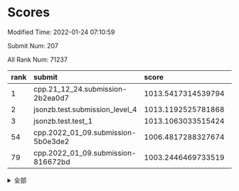 # Scores

Modified Time: 2022-01-24 07:10:59

Submit Num: 207

All Rank Num: 71237

| rank |               submit               |       score        |       sigma        | pk_num |
| :--- | :--------------------------------- | :----------------- | :----------------- | :----- |
| 1    | cpp.21_12_24.submission-2b2ea0d7   | 1013.5417314539794 | 0.8204987817762827 | 1372   |
| 2    | jsonzb.test.submission_level_4     | 1013.1192525781868 | 0.8223382809697063 | 1375   |
| 3    | jsonzb.test.test_1                 | 1013.1063033515424 | 0.838451524252378  | 1379   |
| 54   | cpp.2022_01_09.submission-5b0e3de2 | 1006.4817288327674 | 0.732258965391669  | 1372   |
| 79   | cpp.2022_01_09.submission-816672bd | 1003.2446469733519 | 0.7022092931245384 | 1383   |


<details>
<summary>全部</summary>

| rank |                 submit                 |       score        |       sigma        | pk_num |
| :--- | :------------------------------------- | :----------------- | :----------------- | :----- |
| 1    | cpp.21_12_24.submission-2b2ea0d7       | 1013.5417314539794 | 0.8204987817762827 | 1372   |
| 2    | jsonzb.test.submission_level_4         | 1013.1192525781868 | 0.8223382809697063 | 1375   |
| 3    | jsonzb.test.test_1                     | 1013.1063033515424 | 0.838451524252378  | 1379   |
| 4    | gobigger.level_3.submission_level_3_38 | 1011.9847291092999 | 0.7980297648386718 | 1376   |
| 5    | gobigger.level_3.submission_level_3_26 | 1011.6349553532784 | 0.7862002796358762 | 1375   |
| 6    | gobigger.level_3.submission_level_3_41 | 1011.5172334233287 | 0.782201294524832  | 1378   |
| 7    | gobigger.level_3.submission_level_3_25 | 1011.4097326476965 | 0.7746228955746842 | 1373   |
| 8    | gobigger.level_3.submission_level_3_6  | 1010.8545208659691 | 0.775772924791248  | 1377   |
| 9    | gobigger.level_3.submission_level_3_16 | 1010.8190511460058 | 0.7765663415832149 | 1379   |
| 10   | gobigger.level_3.submission_level_3_27 | 1010.5085317622332 | 0.7696310116471394 | 1375   |
| 11   | gobigger.level_3.submission_level_3_13 | 1010.4551969301931 | 0.7742742495266867 | 1381   |
| 12   | gobigger.level_3.submission_level_3_32 | 1010.4338616937839 | 0.7601867895795842 | 1375   |
| 13   | gobigger.level_3.submission_level_3_42 | 1010.2897237375145 | 0.7737659908855549 | 1383   |
| 14   | gobigger.level_3.submission_level_3_30 | 1010.2588159497601 | 0.7590373243643609 | 1374   |
| 15   | gobigger.level_3.submission_level_3_20 | 1010.2141577040508 | 0.7719220144193497 | 1369   |
| 16   | gobigger.level_3.submission_level_3_1  | 1010.19582527031   | 0.7524045504140561 | 1376   |
| 17   | gobigger.level_3.submission_level_3_3  | 1010.1808918114397 | 0.756810380761346  | 1378   |
| 18   | gobigger.level_3.submission_level_3_10 | 1010.1796294612299 | 0.7571766299358962 | 1377   |
| 19   | gobigger.level_3.submission_level_3_7  | 1010.1111767597598 | 0.7740775706293137 | 1376   |
| 20   | gobigger.level_3.submission_level_3_23 | 1010.0404407224455 | 0.7583082075810971 | 1376   |
| 21   | gobigger.level_3.submission_level_3_40 | 1010.0367531682205 | 0.7473415058536558 | 1382   |
| 22   | gobigger.level_3.submission_level_3_15 | 1010.0256484339277 | 0.752005781630846  | 1374   |
| 23   | gobigger.level_3.submission_level_3_0  | 1010.0230294366047 | 0.7473540627837644 | 1378   |
| 24   | gobigger.level_3.submission_level_3_31 | 1009.9970989922812 | 0.7364664546617312 | 1369   |
| 25   | gobigger.level_3.submission_level_3_21 | 1009.9769213997049 | 0.7597415382326033 | 1373   |
| 26   | gobigger.level_3.submission_level_3_46 | 1009.9527033736545 | 0.7646372355321781 | 1380   |
| 27   | gobigger.level_3.submission_level_3_45 | 1009.9308074814239 | 0.7594218647662058 | 1375   |
| 28   | gobigger.level_3.submission_level_3_17 | 1009.9296404566379 | 0.7501983990897029 | 1375   |
| 29   | gobigger.level_3.submission_level_3_29 | 1009.888564063264  | 0.7480915171708649 | 1376   |
| 30   | gobigger.level_3.submission_level_3_4  | 1009.813166833714  | 0.7901196756389537 | 1374   |
| 31   | gobigger.level_3.submission_level_3_2  | 1009.8052852748675 | 0.7507574269876764 | 1380   |
| 32   | gobigger.level_3.submission_level_3_36 | 1009.7981263456189 | 0.7565168454193099 | 1380   |
| 33   | gobigger.level_3.submission_level_3_48 | 1009.7863967664489 | 0.7524761960891652 | 1376   |
| 34   | gobigger.level_3.submission_level_3_37 | 1009.6920707206409 | 0.7615333081535538 | 1379   |
| 35   | gobigger.level_3.submission_level_3_44 | 1009.6707873700288 | 0.738538195705643  | 1374   |
| 36   | gobigger.level_3.submission_level_3_49 | 1009.6560191938083 | 0.7592683592694996 | 1373   |
| 37   | gobigger.level_3.submission_level_3_24 | 1009.6107085320322 | 0.7411800868825127 | 1379   |
| 38   | gobigger.level_3.submission_level_3_28 | 1009.5776974989643 | 0.7626158218064747 | 1378   |
| 39   | gobigger.level_3.submission_level_3_39 | 1009.5565338593062 | 0.7639904157383905 | 1380   |
| 40   | gobigger.level_3.submission_level_3_14 | 1009.4919671370155 | 0.7399655316716824 | 1379   |
| 41   | gobigger.level_3.submission_level_3_8  | 1009.4906113499849 | 0.7636625799687337 | 1376   |
| 42   | gobigger.level_3.submission_level_3_12 | 1009.464691137202  | 0.7591379861643422 | 1379   |
| 43   | gobigger.level_3.submission_level_3_5  | 1009.4601372885335 | 0.7434947312032395 | 1373   |
| 44   | gobigger.level_3.submission_level_3_47 | 1009.4566577023966 | 0.7438024335472213 | 1378   |
| 45   | gobigger.level_3.submission_level_3_11 | 1009.2402899793134 | 0.7438123763194441 | 1375   |
| 46   | gobigger.level_3.submission_level_3_19 | 1009.0793107398048 | 0.7521752042509501 | 1375   |
| 47   | gobigger.level_3.submission_level_3_33 | 1009.0707615266759 | 0.7602066174689716 | 1380   |
| 48   | gobigger.level_3.submission_level_3_9  | 1008.8746135145702 | 0.7386695613409573 | 1380   |
| 49   | gobigger.level_3.submission_level_3_22 | 1008.7828012522787 | 0.7809897185714582 | 1377   |
| 50   | gobigger.level_3.submission_level_3_35 | 1008.5733286827507 | 0.7614294298072384 | 1375   |
| 51   | gobigger.level_3.submission_level_3_18 | 1008.5139562910275 | 0.7330772671113693 | 1376   |
| 52   | gobigger.level_3.submission_level_3_34 | 1008.3396672226254 | 0.7435821901078752 | 1376   |
| 53   | gobigger.level_3.submission_level_3_43 | 1007.7762919366147 | 0.7414319283427935 | 1377   |
| 54   | cpp.2022_01_09.submission-5b0e3de2     | 1006.4817288327674 | 0.732258965391669  | 1372   |
| 55   | gobigger.level_1.submission_level_1_41 | 1004.6396404041842 | 0.728681474246418  | 1378   |
| 56   | gobigger.level_1.submission_level_1_7  | 1004.5942517235709 | 0.7351090688845175 | 1375   |
| 57   | gobigger.level_1.submission_level_1_1  | 1004.4662859082263 | 0.717523936958339  | 1376   |
| 58   | gobigger.level_1.submission_level_1_28 | 1004.249474304856  | 0.7141251531917846 | 1381   |
| 59   | gobigger.level_1.submission_level_1_16 | 1004.2402214588478 | 0.7328249782609069 | 1378   |
| 60   | gobigger.level_1.submission_level_1_11 | 1004.1262967281351 | 0.7168108264521336 | 1380   |
| 61   | gobigger.level_1.submission_level_1_35 | 1004.1032920809344 | 0.7219512523158871 | 1376   |
| 62   | gobigger.level_1.submission_level_1_5  | 1004.0538304217577 | 0.7226038867417053 | 1376   |
| 63   | gobigger.level_1.submission_level_1_34 | 1004.009350435476  | 0.7301005335489019 | 1378   |
| 64   | gobigger.level_1.submission_level_1_3  | 1003.8296093583375 | 0.7302804854438821 | 1376   |
| 65   | gobigger.level_1.submission_level_1_49 | 1003.8211142499154 | 0.7209876850505185 | 1375   |
| 66   | gobigger.level_1.submission_level_1_23 | 1003.8085168757761 | 0.7122198764912333 | 1373   |
| 67   | gobigger.level_1.submission_level_1_6  | 1003.7456433783843 | 0.720008211121208  | 1376   |
| 68   | gobigger.level_1.submission_level_1_0  | 1003.7162006687679 | 0.7121410033447843 | 1382   |
| 69   | gobigger.level_1.submission_level_1_2  | 1003.7135857604363 | 0.708850475368298  | 1378   |
| 70   | gobigger.level_1.submission_level_1_21 | 1003.5795530659088 | 0.7132996466292607 | 1377   |
| 71   | gobigger.level_1.submission_level_1_19 | 1003.5274202828325 | 0.7105488284560351 | 1373   |
| 72   | gobigger.level_1.submission_level_1_27 | 1003.4861657399921 | 0.7193313799036795 | 1376   |
| 73   | gobigger.level_1.submission_level_1_40 | 1003.4310089942171 | 0.7326414125157437 | 1372   |
| 74   | gobigger.level_1.submission_level_1_46 | 1003.3478946299218 | 0.7161453928027093 | 1371   |
| 75   | gobigger.level_1.submission_level_1_39 | 1003.3371511725958 | 0.7145598935213185 | 1376   |
| 76   | gobigger.level_1.submission_level_1_37 | 1003.3065851105027 | 0.7219207226763799 | 1379   |
| 77   | gobigger.level_1.submission_level_1_25 | 1003.2882415191867 | 0.7108011714268301 | 1375   |
| 78   | gobigger.level_1.submission_level_1_33 | 1003.2589495214517 | 0.7115352453722497 | 1375   |
| 79   | cpp.2022_01_09.submission-816672bd     | 1003.2446469733519 | 0.7022092931245384 | 1383   |
| 80   | gobigger.level_1.submission_level_1_45 | 1003.2235400000216 | 0.7106788910482715 | 1384   |
| 81   | gobigger.level_1.submission_level_1_24 | 1003.2118659881158 | 0.7178507269916818 | 1377   |
| 82   | gobigger.level_1.submission_level_1_38 | 1003.1549357476947 | 0.7117923703165536 | 1378   |
| 83   | gobigger.level_1.submission_level_1_32 | 1003.0861171831183 | 0.7126505352133571 | 1375   |
| 84   | gobigger.level_1.submission_level_1_20 | 1003.042431435389  | 0.7050754871581395 | 1382   |
| 85   | gobigger.level_1.submission_level_1_15 | 1003.0153748684365 | 0.7153814154418253 | 1373   |
| 86   | gobigger.level_1.submission_level_1_17 | 1002.9653895431188 | 0.7123303374571767 | 1373   |
| 87   | gobigger.level_1.submission_level_1_31 | 1002.9523690368719 | 0.6950939497658771 | 1370   |
| 88   | gobigger.level_1.submission_level_1_10 | 1002.8444650580656 | 0.7164164672299317 | 1382   |
| 89   | gobigger.level_1.submission_level_1_13 | 1002.8343281839444 | 0.7064209391868526 | 1377   |
| 90   | gobigger.level_1.submission_level_1_26 | 1002.6986044066475 | 0.7183494117929702 | 1379   |
| 91   | gobigger.level_1.submission_level_1_30 | 1002.6784305432162 | 0.7119950844231727 | 1378   |
| 92   | gobigger.level_1.submission_level_1_44 | 1002.6617862981656 | 0.7196072936716711 | 1379   |
| 93   | gobigger.level_1.submission_level_1_42 | 1002.6236856633603 | 0.715055259273728  | 1378   |
| 94   | gobigger.level_1.submission_level_1_9  | 1002.6166561824638 | 0.7074718931966612 | 1380   |
| 95   | gobigger.level_1.submission_level_1_18 | 1002.5760518387334 | 0.7192974087218145 | 1377   |
| 96   | gobigger.level_1.submission_level_1_22 | 1002.4961766284707 | 0.7017523093988618 | 1383   |
| 97   | gobigger.level_1.submission_level_1_48 | 1002.399418776004  | 0.7067781982998984 | 1370   |
| 98   | gobigger.level_1.submission_level_1_4  | 1002.2801785932421 | 0.714816619189549  | 1384   |
| 99   | gobigger.level_1.submission_level_1_8  | 1002.2425141309807 | 0.6978326468716145 | 1368   |
| 100  | gobigger.level_1.submission_level_1_36 | 1001.9823355361722 | 0.7101213814096862 | 1376   |
| 101  | gobigger.level_1.submission_level_1_12 | 1001.9471311670449 | 0.7127709403531733 | 1375   |
| 102  | gobigger.level_1.submission_level_1_14 | 1001.942971518468  | 0.7290419834559392 | 1374   |
| 103  | gobigger.level_1.submission_level_1_43 | 1001.9012222458291 | 0.7086111733044685 | 1379   |
| 104  | gobigger.level_1.submission_level_1_47 | 1001.8598965438082 | 0.7124729411392454 | 1378   |
| 105  | gobigger.level_1.submission_level_1_29 | 1001.809342992983  | 0.7130409053650432 | 1375   |
| 106  | gobigger.random.submission_random_18   | 997.7554561549075  | 0.7184374590131378 | 1374   |
| 107  | gobigger.random.submission_random_41   | 997.4142774592881  | 0.7091427606100438 | 1379   |
| 108  | gobigger.random.submission_random_20   | 997.3598002077889  | 0.7270604825132871 | 1374   |
| 109  | gobigger.random.submission_random_13   | 997.1167090184767  | 0.7018159813330604 | 1371   |
| 110  | gobigger.random.submission_random_47   | 997.0490311724911  | 0.7055858371380284 | 1374   |
| 111  | gobigger.random.submission_random_25   | 996.732336488395   | 0.7149536832116721 | 1378   |
| 112  | gobigger.random.submission_random_26   | 996.6684977893702  | 0.7049514530247696 | 1376   |
| 113  | gobigger.random.submission_random_17   | 996.5802802834093  | 0.7135106721130117 | 1371   |
| 114  | gobigger.random.submission_random_5    | 996.5444008408012  | 0.704412629687457  | 1379   |
| 115  | gobigger.random.submission_random_8    | 996.4598899610975  | 0.7025539858065377 | 1374   |
| 116  | gobigger.random.submission_random_21   | 996.4097558348079  | 0.7023199841072919 | 1380   |
| 117  | gobigger.random.submission_random_14   | 996.2770266995404  | 0.7151410760570869 | 1377   |
| 118  | gobigger.random.submission_random_22   | 996.2608241156589  | 0.7144576954805826 | 1377   |
| 119  | gobigger.random.submission_random_49   | 996.2105853603946  | 0.7192650650765147 | 1378   |
| 120  | gobigger.random.submission_random_9    | 996.176524000725   | 0.714619881940931  | 1381   |
| 121  | gobigger.random.submission_random_28   | 996.0720581038453  | 0.7156052147986733 | 1376   |
| 122  | gobigger.random.submission_random_48   | 996.0645441736478  | 0.7212435701882947 | 1378   |
| 123  | gobigger.random.submission_random_16   | 996.0236995478548  | 0.7104062493608883 | 1380   |
| 124  | gobigger.random.submission_random_0    | 995.9598699629692  | 0.7078471653499725 | 1374   |
| 125  | gobigger.random.submission_random_31   | 995.9435244633971  | 0.7123418057938095 | 1372   |
| 126  | gobigger.random.submission_random_27   | 995.9306502140445  | 0.7101067340127446 | 1375   |
| 127  | gobigger.random.submission_random_43   | 995.9131130809127  | 0.7053739244557662 | 1379   |
| 128  | gobigger.random.submission_random_24   | 995.9047128619139  | 0.7072158980649668 | 1381   |
| 129  | gobigger.random.submission_random_1    | 995.9001106695403  | 0.7112485951069275 | 1377   |
| 130  | gobigger.random.submission_random_44   | 995.8714718764365  | 0.7012272870722238 | 1379   |
| 131  | gobigger.random.submission_random_39   | 995.7920208113619  | 0.7090419204551274 | 1374   |
| 132  | gobigger.random.submission_random_42   | 995.745735828248   | 0.7027501610361576 | 1372   |
| 133  | gobigger.random.submission_random_23   | 995.7388656315743  | 0.7114535125028162 | 1374   |
| 134  | gobigger.random.submission_random_38   | 995.7219002294497  | 0.725980401185161  | 1375   |
| 135  | gobigger.random.submission_random_45   | 995.6900953427258  | 0.7205738537358882 | 1381   |
| 136  | gobigger.random.submission_random_33   | 995.5628582199361  | 0.7138055895115262 | 1376   |
| 137  | gobigger.random.submission_random_29   | 995.5550996804247  | 0.7136456414065593 | 1379   |
| 138  | gobigger.random.submission_random_10   | 995.4396777452845  | 0.7068958029489627 | 1377   |
| 139  | gobigger.random.submission_random_32   | 995.4167157276078  | 0.7156347033490991 | 1374   |
| 140  | gobigger.random.submission_random_2    | 995.4001881839013  | 0.7134741387928779 | 1379   |
| 141  | gobigger.random.submission_random_15   | 995.3943787061318  | 0.715982284703708  | 1376   |
| 142  | gobigger.random.submission_random_7    | 995.3515235415647  | 0.7206322597057423 | 1376   |
| 143  | gobigger.random.submission_random_4    | 995.3297613480491  | 0.706228522583278  | 1375   |
| 144  | gobigger.random.submission_random_3    | 995.3041065210169  | 0.708480749390582  | 1379   |
| 145  | gobigger.random.submission_random_6    | 995.2464999922463  | 0.7149810759997799 | 1370   |
| 146  | gobigger.random.submission_random_37   | 995.2286799704829  | 0.7026975732175261 | 1379   |
| 147  | gobigger.random.submission_random_36   | 995.212530216721   | 0.730388455253992  | 1376   |
| 148  | gobigger.random.submission_random_30   | 995.1751506624057  | 0.7063334781405999 | 1373   |
| 149  | gobigger.random.submission_random_40   | 995.0348634731     | 0.7249179910781187 | 1381   |
| 150  | gobigger.random.submission_random_34   | 994.8623076499397  | 0.7096528347149201 | 1379   |
| 151  | gobigger.random.submission_random_46   | 994.5940150669334  | 0.7171859003424877 | 1379   |
| 152  | gobigger.random.submission_random_11   | 994.5391553179909  | 0.7150323701677905 | 1371   |
| 153  | gobigger.random.submission_random_12   | 994.4379898891889  | 0.7080005173477646 | 1375   |
| 154  | gobigger.random.submission_random_19   | 994.0989993921395  | 0.7231289886582837 | 1376   |
| 155  | gobigger.level_2.submission_level_2_48 | 993.9734487525532  | 0.7281055282239378 | 1378   |
| 156  | gobigger.level_2.submission_level_2_25 | 993.9048637327661  | 0.7345146982781562 | 1379   |
| 157  | gobigger.level_2.submission_level_2_4  | 993.6885306798737  | 0.7303111480414431 | 1376   |
| 158  | gobigger.level_2.submission_level_2_45 | 993.526721142751   | 0.7467699309844082 | 1378   |
| 159  | gobigger.level_2.submission_level_2_9  | 993.4268295306434  | 0.7450823290197273 | 1370   |
| 160  | gobigger.random.submission_random_35   | 993.3996995288554  | 0.7258900458534412 | 1380   |
| 161  | gobigger.level_2.submission_level_2_7  | 993.3571245304713  | 0.7411753439524738 | 1377   |
| 162  | gobigger.level_2.submission_level_2_17 | 993.2548720954932  | 0.7373047720058905 | 1376   |
| 163  | gobigger.level_2.submission_level_2_12 | 993.1755854689164  | 0.7312138587353955 | 1378   |
| 164  | gobigger.level_2.submission_level_2_19 | 993.131274293921   | 0.7522407067038839 | 1376   |
| 165  | gobigger.level_2.submission_level_2_49 | 993.0177556983444  | 0.7434056710739747 | 1379   |
| 166  | gobigger.level_2.submission_level_2_2  | 992.852503834355   | 0.748806939192389  | 1374   |
| 167  | gobigger.level_2.submission_level_2_38 | 992.8356109396204  | 0.7445112635392699 | 1383   |
| 168  | gobigger.level_2.submission_level_2_47 | 992.7983165680618  | 0.7407524470781673 | 1375   |
| 169  | gobigger.level_2.submission_level_2_0  | 992.7194226786108  | 0.7515940185908709 | 1374   |
| 170  | gobigger.level_2.submission_level_2_10 | 992.6727296430528  | 0.7352055782798482 | 1377   |
| 171  | gobigger.level_2.submission_level_2_16 | 992.6329573591712  | 0.7209500088513573 | 1377   |
| 172  | gobigger.level_2.submission_level_2_1  | 992.5885070821716  | 0.7509094855697419 | 1377   |
| 173  | gobigger.level_2.submission_level_2_31 | 992.5782991070523  | 0.7318809385492254 | 1377   |
| 174  | gobigger.level_2.submission_level_2_36 | 992.4868070876934  | 0.7341437961303016 | 1374   |
| 175  | gobigger.level_2.submission_level_2_3  | 992.4865215414701  | 0.7362341206423981 | 1378   |
| 176  | gobigger.level_2.submission_level_2_40 | 992.4493048915458  | 0.7391576776111252 | 1380   |
| 177  | gobigger.level_2.submission_level_2_23 | 992.4292601649091  | 0.7502846562673641 | 1373   |
| 178  | gobigger.level_2.submission_level_2_5  | 992.3337571341737  | 0.7490744015103867 | 1375   |
| 179  | gobigger.level_2.submission_level_2_30 | 992.262761474037   | 0.734874217258337  | 1377   |
| 180  | gobigger.level_2.submission_level_2_18 | 992.2351722250949  | 0.7346323051862921 | 1374   |
| 181  | gobigger.level_2.submission_level_2_14 | 992.20797544021    | 0.749973136685424  | 1373   |
| 182  | gobigger.level_2.submission_level_2_15 | 992.1207139655226  | 0.7567625310373397 | 1378   |
| 183  | gobigger.level_2.submission_level_2_22 | 992.1006756363823  | 0.7467312657939775 | 1375   |
| 184  | gobigger.level_2.submission_level_2_32 | 991.9660094354629  | 0.7418543241756189 | 1376   |
| 185  | gobigger.level_2.submission_level_2_44 | 991.9425319327761  | 0.74153826747956   | 1378   |
| 186  | gobigger.level_2.submission_level_2_28 | 991.8961697018862  | 0.7544778027511965 | 1376   |
| 187  | gobigger.level_2.submission_level_2_46 | 991.8835942982334  | 0.7492713633793306 | 1372   |
| 188  | gobigger.level_2.submission_level_2_13 | 991.8833570707845  | 0.7341907916672271 | 1374   |
| 189  | gobigger.level_2.submission_level_2_41 | 991.8325923086303  | 0.723659265763303  | 1378   |
| 190  | gobigger.level_2.submission_level_2_42 | 991.8318109816565  | 0.7399086734922896 | 1379   |
| 191  | gobigger.level_2.submission_level_2_21 | 991.8089246581263  | 0.7612107374321565 | 1381   |
| 192  | gobigger.level_2.submission_level_2_29 | 991.7758116998504  | 0.7396218281789725 | 1380   |
| 193  | gobigger.level_2.submission_level_2_6  | 991.7702711002727  | 0.7508758973073878 | 1377   |
| 194  | gobigger.level_2.submission_level_2_34 | 991.7422624453837  | 0.745467800935783  | 1375   |
| 195  | gobigger.level_2.submission_level_2_8  | 991.7275036613523  | 0.7501136642195881 | 1375   |
| 196  | gobigger.level_2.submission_level_2_35 | 991.6109337182938  | 0.7564606482764743 | 1371   |
| 197  | gobigger.level_2.submission_level_2_43 | 991.4786852189416  | 0.757981808207785  | 1382   |
| 198  | gobigger.level_2.submission_level_2_24 | 991.450395336536   | 0.7622132560008948 | 1377   |
| 199  | gobigger.level_2.submission_level_2_20 | 991.1235144794011  | 0.7496533114880665 | 1379   |
| 200  | gobigger.level_2.submission_level_2_27 | 991.0289210478104  | 0.7433599960607765 | 1374   |
| 201  | gobigger.level_2.submission_level_2_26 | 990.7169255625721  | 0.7730057917679755 | 1378   |
| 202  | gobigger.level_2.submission_level_2_33 | 990.4506235606165  | 0.7518677483932161 | 1376   |
| 203  | gobigger.level_2.submission_level_2_39 | 990.3935374010989  | 0.7694360104083465 | 1379   |
| 204  | gobigger.level_2.submission_level_2_37 | 990.3588464834218  | 0.7693308914886889 | 1380   |
| 205  | gobigger.level_2.submission_level_2_11 | 989.1804531166053  | 0.777740118647126  | 1376   |
| 206  | gobigger.none.submission_none_1        | 977.5663884345068  | 1.2935408130258348 | 1376   |
| 207  | gobigger.none.submission_none_0        | 974.6665735262151  | 1.5783741762301546 | 1378   |

</details>